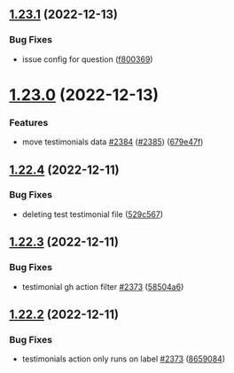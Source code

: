 ## [1.23.1](https://github.com/EddieHubCommunity/LinkFree/compare/v1.23.0...v1.23.1) (2022-12-13)


### Bug Fixes

* issue config for question ([f800369](https://github.com/EddieHubCommunity/LinkFree/commit/f800369747f1ff4833825ffd737cf053b558cc27))



# [1.23.0](https://github.com/EddieHubCommunity/LinkFree/compare/v1.22.4...v1.23.0) (2022-12-13)


### Features

* move testimonials data [#2384](https://github.com/EddieHubCommunity/LinkFree/issues/2384) ([#2385](https://github.com/EddieHubCommunity/LinkFree/issues/2385)) ([679e47f](https://github.com/EddieHubCommunity/LinkFree/commit/679e47fcc0d4d752641680cbc44bd77df73ec489))



## [1.22.4](https://github.com/EddieHubCommunity/LinkFree/compare/v1.22.3...v1.22.4) (2022-12-11)


### Bug Fixes

* deleting test testimonial file ([529c567](https://github.com/EddieHubCommunity/LinkFree/commit/529c5678fde412b984f5765f9eba6896d40d1249))



## [1.22.3](https://github.com/EddieHubCommunity/LinkFree/compare/v1.22.2...v1.22.3) (2022-12-11)


### Bug Fixes

* testimonial gh action filter [#2373](https://github.com/EddieHubCommunity/LinkFree/issues/2373) ([58504a6](https://github.com/EddieHubCommunity/LinkFree/commit/58504a668c8337d2e0466b91b81098c01c39889f))



## [1.22.2](https://github.com/EddieHubCommunity/LinkFree/compare/v1.22.1...v1.22.2) (2022-12-11)


### Bug Fixes

* testimonials action only runs on label [#2373](https://github.com/EddieHubCommunity/LinkFree/issues/2373) ([8659084](https://github.com/EddieHubCommunity/LinkFree/commit/8659084125195faa9e0e185eaa2ad6e5e6bf563e))



